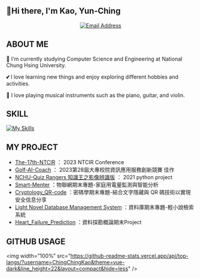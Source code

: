 ## 👋Hi there, I'm Kao, Yun-Ching

<p align="center">
    <a href="mailto:kelly011418@gmail.com"
        ><img src="https://img.shields.io/badge/Email-kelly011418%40gmail.com-blue?logo=gmail&logoColor=white" alt="Email Address"
    /></a>
    </a>
</p>

## ABOUT ME
🏫 I'm currently studying Computer Science and Engineering at National Chung Hsing University.

💕 I love learning new things and enjoy exploring different hobbies and activities.

🎵 I love playing musical instruments such as the piano, guitar, and violin.

## SKILL
[![My Skills](https://skillicons.dev/icons?i=c,java,py,flask,html,css,js,php,mysql,md)](https://skillicons.dev)

## MY PROJECT
* [The-17th-NTCIR](https://github.com/ChingChingKao/The-17th-NTCIR) ： 2023 NTCIR Conference 
* [Golf-AI-Coach](https://github.com/ChingChingKao/Golf-AI-Coach/tree/main) ： 2023第28屆大專校院資訊應用服務創新競賽 佳作
* [NCHU-Quiz Rangers 知識王之影像辨識版](https://github.com/ChingChingKao/2021-python-project) ： 2021 python project
* [Smart-Menter](https://github.com/ChingChingKao/Smart-Menter) ：物聯網期末專題-家庭用電量監測與智能分析
* [Cryptology_QR-code](https://github.com/ChingChingKao/Cryptology_QR-code) ：密碼學期末專題-結合文字隱藏與 QR 碼技術以實現安全信息分享
* [Light Novel Database Management System](https://github.com/ChingChingKao/Database_project) ：資料庫期末專題-輕小說檢索系統
* [Heart_Failure_Prediction](https://github.com/ChingChingKao/Heart_Failure_Prediction) ：資料探勘概論期末Project

## GITHUB USAGE
<img width=”100%” src=”https://github-readme-stats.vercel.app/api/top-langs/?username=ChingChingKao&theme=vue-dark&line_height=22&layout=compact&hide=less" />
